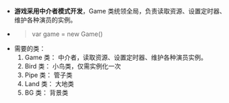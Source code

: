 - **游戏采用中介者模式开发**，Game 类统领全局，负责读取资源、设置定时器、维护各种演员的实例。
- > var game = new Game()
- 需要的类：
	1. Game 类： 中介者，读取资源、设置定时器、维护各种演员实例。
	2. Bird 类： 小鸟类，仅需实例化一次
	3. Pipe 类： 管子类
	4. Land 类： 大地类
	5. BG 类： 背景类
	